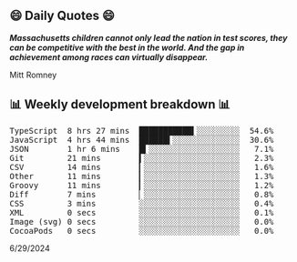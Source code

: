 ## 😄 Daily Quotes 😄

_**Massachusetts children cannot only lead the nation in test scores, they can be competitive with the best in the world. And the gap in achievement among races can virtually disappear.**_

Mitt Romney



## 📊 Weekly development breakdown 📊

<pre>TypeScript  8 hrs 27 mins  ███████████▍░░░░░░░░░  54.6%
JavaScript  4 hrs 44 mins  ██████▍░░░░░░░░░░░░░░  30.6%
JSON        1 hr 6 mins    █▍░░░░░░░░░░░░░░░░░░░   7.1%
Git         21 mins        ▍░░░░░░░░░░░░░░░░░░░░   2.3%
CSV         14 mins        ▎░░░░░░░░░░░░░░░░░░░░   1.6%
Other       11 mins        ▎░░░░░░░░░░░░░░░░░░░░   1.3%
Groovy      11 mins        ▎░░░░░░░░░░░░░░░░░░░░   1.2%
Diff        7 mins         ▏░░░░░░░░░░░░░░░░░░░░   0.8%
CSS         3 mins         ░░░░░░░░░░░░░░░░░░░░░   0.4%
XML         0 secs         ░░░░░░░░░░░░░░░░░░░░░   0.1%
Image (svg) 0 secs         ░░░░░░░░░░░░░░░░░░░░░   0.0%
CocoaPods   0 secs         ░░░░░░░░░░░░░░░░░░░░░   0.0%</pre>

6/29/2024